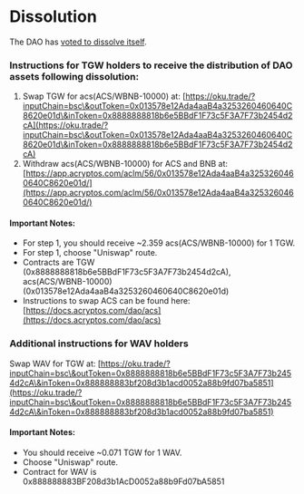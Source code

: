 # Dissolution

The DAO has [voted to dissolve itself](https://vote.thegreatwave.io/#/proposal/0x8c0081e5f644c63a2a390cd7ca2c5b4593e4f7eac7ce0365e53f81401069a73d).

### Instructions for TGW holders to receive the distribution of DAO assets following dissolution:

1. Swap TGW for acs(ACS/WBNB-10000) at: [https://oku.trade/?inputChain=bsc\&outToken=0x013578e12Ada4aaB4a3253260460640C8620e01d\&inToken=0x8888888818b6e5BBdF1F73c5F3A7F73b2454d2cA](https://oku.trade/?inputChain=bsc\&outToken=0x013578e12Ada4aaB4a3253260460640C8620e01d\&inToken=0x8888888818b6e5BBdF1F73c5F3A7F73b2454d2cA)
2. Withdraw acs(ACS/WBNB-10000) for ACS and BNB at: [https://app.acryptos.com/aclm/56/0x013578e12Ada4aaB4a3253260460640C8620e01d/](https://app.acryptos.com/aclm/56/0x013578e12Ada4aaB4a3253260460640C8620e01d/)

#### Important Notes:

* For step 1, you should receive \~2.359 acs(ACS/WBNB-10000) for 1 TGW.
* For step 1, choose "Uniswap" route.
* Contracts are TGW (0x8888888818b6e5BBdF1F73c5F3A7F73b2454d2cA), acs(ACS/WBNB-10000) (0x013578e12Ada4aaB4a3253260460640C8620e01d)
* Instructions to swap ACS can be found here: [https://docs.acryptos.com/dao/acs](https://docs.acryptos.com/dao/acs)

### Additional instructions for WAV holders

Swap WAV for TGW at: [https://oku.trade/?inputChain=bsc\&outToken=0x8888888818b6e5BBdF1F73c5F3A7F73b2454d2cA\&inToken=0x888888883bf208d3b1acd0052a88b9fd07ba5851](https://oku.trade/?inputChain=bsc\&outToken=0x8888888818b6e5BBdF1F73c5F3A7F73b2454d2cA\&inToken=0x888888883bf208d3b1acd0052a88b9fd07ba5851)

#### Important Notes:

* You should receive \~0.071 TGW for 1 WAV.
* Choose "Uniswap" route.
* Contract for WAV is 0x888888883BF208d3b1AcD0052a88b9Fd07bA5851
